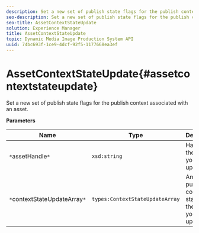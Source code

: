 ```yaml
---
description: Set a new set of publish state flags for the publish context associated with an asset.
seo-description: Set a new set of publish state flags for the publish context associated with an asset.
seo-title: AssetContextStateUpdate
solution: Experience Manager
title: AssetContextStateUpdate
topic: Dynamic Media Image Production System API
uuid: 74bc693f-1ce9-4dcf-92f5-1177668ea3ef
---
```


# AssetContextStateUpdate{#assetcontextstateupdate}

Set a new set of publish state flags for the publish context associated with an asset.

 **Parameters** 

|  Name  | Type  | Description  |
|---|---|---|
|  `*`assetHandle`*`  | `xsd:string`  | Handle to the asset you want to update.  |
|  `*`contextStateUpdateArray`*`  | `types:ContextStateUpdateArray`  | An array of publish contact states for the asset you want to update.  |

